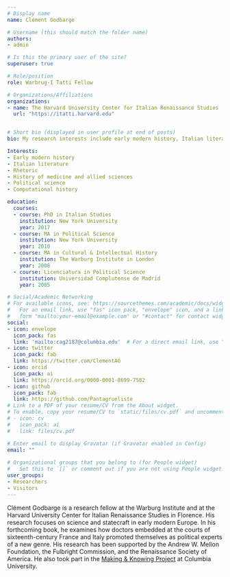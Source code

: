 ```yaml
---
# Display name
name: Clément Godbarge

# Username (this should match the folder name)
authors:
- admin

# Is this the primary user of the site?
superuser: true

# Role/position
role: Warbrug-I Tatti Fellow

# Organizations/Affiliations
organizations:
- name: The Harvard University Center for Italian Renaissance Studies
  url: "https://itatti.harvard.edu"


# Short bio (displayed in user profile at end of posts)
bio: My research interests include early modern history, Italian literature and the digital humanities.

Interests:
- Early modern history
- Italian literature
- Rhetoric
- History of medicine and allied sciences
- Political science
- Computational history

education:
  courses:
  - course: PhD in Italian Studies
    institution: New York University
    year: 2017
  - course: MA in Political Science
    institution: New York University
    year: 2010
  - course: MA in Cultural & Intellectual History 
    institution: The Warburg Institute in London
    year: 2008
  - course: Licenciatura in Political Science
    institution: Universidad Complutense de Madrid
    year: 2005

# Social/Academic Networking
# For available icons, see: https://sourcethemes.com/academic/docs/widgets/#icons
#   For an email link, use "fas" icon pack, "envelope" icon, and a link in the
#   form "mailto:your-email@example.com" or "#contact" for contact widget.
social:
- icon: envelope
  icon_pack: fas
  link: 'mailto:cag2187@columbia.edu'  # For a direct email link, use "mailto:test@example.org".
- icon: twitter
  icon_pack: fab
  link: https://twitter.com/ClementAG
- icon: orcid
  icon_pack: ai
  link: https://orcid.org/0000-0001-8699-7582
- icon: github
  icon_pack: fab
  link: https://github.com/Pantagrueliste
# Link to a PDF of your resume/CV from the About widget.
# To enable, copy your resume/CV to `static/files/cv.pdf` and uncomment the lines below.  
# - icon: cv
#   icon_pack: ai
#   link: files/cv.pdf

# Enter email to display Gravatar (if Gravatar enabled in Config)
email: ""
  
# Organizational groups that you belong to (for People widget)
#   Set this to `[]` or comment out if you are not using People widget.  
user_groups:
- Researchers
- Visitors
---
```


Clément Godbarge is a research fellow at the Warburg Institute and at the Harvard University Center for Italian Renaissance Studies in Florence. His research focuses on science and statecraft in early modern Europe. In his forthcoming book, he examines how doctors embedded at the courts of sixteenth-century France and Italy promoted themselves as political experts of a new genre. His research has been supported by the Andrew W. Mellon Foundation, the Fulbright Commission, and the Renaissance Society of America. He also took part in the [Making & Knowing Project](https://www.makingandknowing.org/) at Columbia University.
